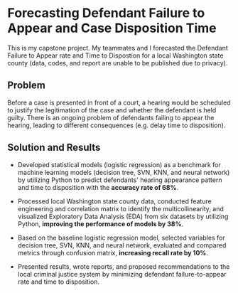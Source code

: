 # Forecasting Defendant Failure to Appear and Case Disposition Time

This is my capstone project. My teammates and I forecasted the Defendant Failure to Appear rate and Time to Dispostion for a local Washington state county (data, codes, and report are unable to be published due to privacy). 

## Problem

Before a case is presented in front of a court, a hearing would be scheduled to justify the legitimation of the case and whether the defendant is held guilty. There is an ongoing problem of defendants failing to appear the hearing, leading to different consequences (e.g. delay time to disposition). 

## Solution and Results 

* Developed statistical models (logistic regression) as a benchmark for machine learning models (decision tree, SVN, KNN, and neural network) by utilizing Python to predict defendants' hearing appearance pattern and time to disposition with the **accuracy rate of 68%**.

* Processed local Washington state county data, conducted feature engineering and correlation matrix to identify the multicollinearity, and visualized Exploratory Data Analysis (EDA) from six datasets by utilizing Python, **improving the performance of models by 38%**.

* Based on the baseline logistic regression model, selected variables for decision tree, SVN, KNN, and neural network, evaluated and compared metrics through confusion matrix, **increasing recall rate by 10%**. 

* Presented results, wrote reports, and proposed recommendations to the local criminal justice system by minimizing defendant failure-to-appear rate and time to disposition.

